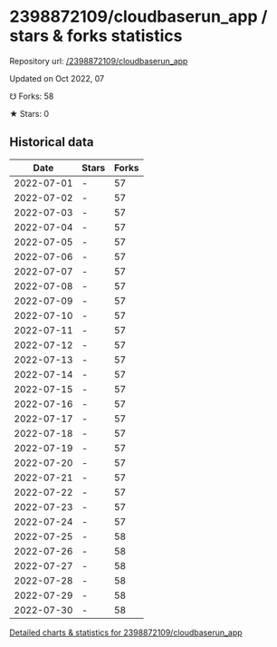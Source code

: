 # 2398872109/cloudbaserun_app / stars & forks statistics

Repository url: [/2398872109/cloudbaserun_app](https://github.com/2398872109/cloudbaserun_app)

Updated on Oct 2022, 07

☋ Forks: 58

★ Stars: 0

## Historical data
| Date | Stars | Forks |
|------|-------|-------|
| 2022-07-01 | - | 57 | 
| 2022-07-02 | - | 57 | 
| 2022-07-03 | - | 57 | 
| 2022-07-04 | - | 57 | 
| 2022-07-05 | - | 57 | 
| 2022-07-06 | - | 57 | 
| 2022-07-07 | - | 57 | 
| 2022-07-08 | - | 57 | 
| 2022-07-09 | - | 57 | 
| 2022-07-10 | - | 57 | 
| 2022-07-11 | - | 57 | 
| 2022-07-12 | - | 57 | 
| 2022-07-13 | - | 57 | 
| 2022-07-14 | - | 57 | 
| 2022-07-15 | - | 57 | 
| 2022-07-16 | - | 57 | 
| 2022-07-17 | - | 57 | 
| 2022-07-18 | - | 57 | 
| 2022-07-19 | - | 57 | 
| 2022-07-20 | - | 57 | 
| 2022-07-21 | - | 57 | 
| 2022-07-22 | - | 57 | 
| 2022-07-23 | - | 57 | 
| 2022-07-24 | - | 57 | 
| 2022-07-25 | - | 58 | 
| 2022-07-26 | - | 58 | 
| 2022-07-27 | - | 58 | 
| 2022-07-28 | - | 58 | 
| 2022-07-29 | - | 58 | 
| 2022-07-30 | - | 58 | 


[Detailed charts & statistics for 2398872109/cloudbaserun_app](https://reviewgithub.com/rep/2398872109/cloudbaserun_app)
